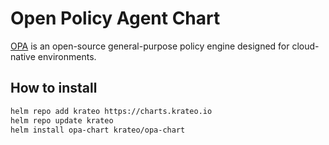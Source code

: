 # Open Policy Agent Chart

[OPA](https://www.openpolicyagent.org) is an open-source general-purpose policy
engine designed for cloud-native environments.

## How to install

```sh
helm repo add krateo https://charts.krateo.io
helm repo update krateo
helm install opa-chart krateo/opa-chart
```